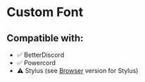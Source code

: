 # Custom Font

## Compatible with:

- ✅ BetterDiscord
- ✅ Powercord
- ⚠ Stylus (see [Browser](https://github.com/Tomrdh/discord-addons/blob/master/other/CustomFontForBrowser.css) version for Stylus)
